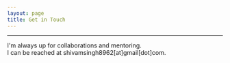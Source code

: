 ```yaml
---
layout: page
title: Get in Touch
---
```

****
I'm always up for collaborations and mentoring. <br/>
I can be reached at shivamsingh8962[at]gmail[dot]com.
